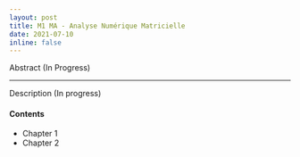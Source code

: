 ```yaml
---
layout: post
title: M1 MA - Analyse Numérique Matricielle
date: 2021-07-10
inline: false
---
```


Abstract (In Progress)

***

Description (In progress)

#### Contents
* Chapter 1
* Chapter 2 
